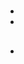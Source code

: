 # 

## 





### 

- []()
- []()

## 





## 









## 

### 

- []()

## 

> 









## 



## 



